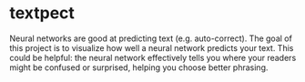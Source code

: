 # textpect

Neural networks are good at predicting text (e.g. auto-correct). The goal of this project is to visualize how well a neural network predicts your text. This could be helpful: the neural network effectively tells you where your readers might be confused or surprised, helping you choose better phrasing.
